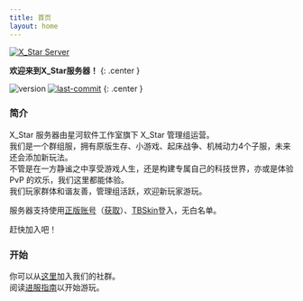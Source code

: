 ```yaml
---
title: 首页
layout: home
---
```


[![X_Star Server](https://nmgimg.www.panguidc.com/2024/07/30/e0ae08dccfb8f654893ad6bcc2e2a004.md.png)](https://docs.tbedu.top)

 
**欢迎来到X_Star服务器！**
{: .center }

![version](https://img.shields.io/badge/version-1.0-blue)
[![last-commit](https://img.shields.io/github/last-commit/TBedu/X_Star-Server-Docs)](https://github.com/TBedu/X_Star-Server-Docs)
{: .center }


### 简介
X_Star 服务器由星河软件工作室旗下 X_Star 管理组运营。  
我们是一个群组服，拥有原版生存、小游戏、起床战争、机械动力4个子服，未来还会添加新玩法。  
不管是在一方静谧之中享受游戏人生，还是构建专属自己的科技世界，亦或是体验 PvP 的欢乐，我们这里都能体验。  
我们玩家群体和谐友善，管理组活跃，欢迎新玩家游玩。   

服务器支持使用[正版账号](https://www.minecraft.net/)（[获取](https://www.minecraft.net/zh-hans/store/minecraft-deluxe-collection-pc)）、[TBSkin](https://skin.tbedu.top)登入，无白名单。   

赶快加入吧！

### 开始
你可以从[这里](wiki/getting-started/join.html)加入我们的社群。  
阅读[进服指南](wiki/getting-started/quickplay.html)以开始游玩。
